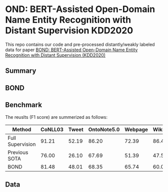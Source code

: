 # OND: BERT-Assisted Open-Domain Name Entity Recognition with Distant Supervision KDD2020
This repo contains our code and pre-processed distantly/weakly labeled data for paper [BOND: BERT-Assisted Open-Domain Name Entity Recognition with Distant Supervision (KDD2020)]()

## Summary

## BOND

## Benchmark
The reuslts (F1 score) are summerized as follows:

| Method | CoNLL03 | Tweet | OntoNote5.0 | Webpage | Wikigold |
| ------ | ------- | ----- | ----------- | ------- | -------- |
| Full Supervision | 91.21 | 52.19 | 86.20 | 72.39 | 86.43 |
| Previous SOTA | 76.00 | 26.10 | 67.69 | 51.39 | 47.54 |
| BOND | 81.48 | 48.01 | 68.35 | 65.74 | 60.07 |

## Data
